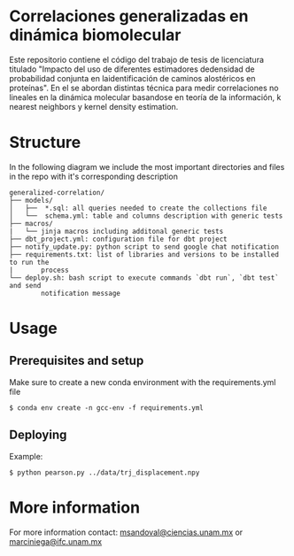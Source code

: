 # Correlaciones generalizadas en dinámica biomolecular

Este repositorio contiene el código del trabajo de tesis de licenciatura titulado "Impacto del uso de diferentes estimadores dedensidad de probabilidad conjunta en laidentificación de caminos alostéricos en proteínas". En el se abordan distintas técnica para medir correlaciones no lineales en la dinámica molecular basandose en teoría de la información, k nearest neighbors y kernel density estimation.

# Structure

In the following diagram we include the most important directories and files in the repo with it's corresponding description

```
generalized-correlation/
├── models/
│   ├──  *.sql: all queries needed to create the collections file
│   └──  schema.yml: table and columns description with generic tests
├── macros/
|   └── jinja macros including additonal generic tests
├── dbt_project.yml: configuration file for dbt project
├── notify_update.py: python script to send google chat notification
├── requirements.txt: list of libraries and versions to be installed to run the
|       process
└── deploy.sh: bash script to execute commands `dbt run`, `dbt test` and send
        notification message
```

# Usage
## Prerequisites and setup
Make sure to create a new conda environment with the requirements.yml file

`$ conda env create -n gcc-env -f requirements.yml`

## Deploying
Example: 

`$ python pearson.py ../data/trj_displacement.npy`

# More information
For more information contact: msandoval@ciencias.unam.mx or marciniega@ifc.unam.mx

